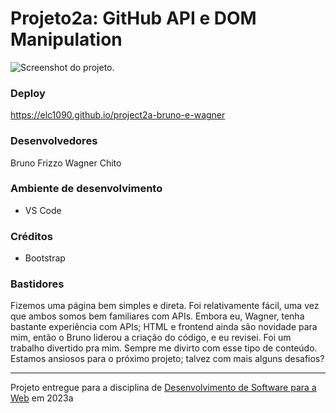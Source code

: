 # Projeto2a: GitHub API e DOM Manipulation

![Screenshot do projeto](https://elc1090.github.io/project2a-bruno-e-wagner/app-screenshot.png "Screenshot do projeto").

### Deploy

https://elc1090.github.io/project2a-bruno-e-wagner

### Desenvolvedores

Bruno Frizzo
Wagner Chito

### Ambiente de desenvolvimento

- VS Code

### Créditos

- Bootstrap

### Bastidores

Fizemos uma página bem simples e direta. Foi relativamente fácil, uma vez que ambos somos bem familiares com APIs. Embora eu, Wagner, tenha bastante experiência com APIs; HTML e frontend ainda são novidade para mim, então o Bruno liderou a criação do código, e eu revisei.
Foi um trabalho divertido pra mim. Sempre me divirto com esse tipo de conteúdo. Estamos ansiosos para o próximo projeto; talvez com mais alguns desafios?


---
Projeto entregue para a disciplina de [Desenvolvimento de Software para a Web](http://github.com/andreainfufsm/elc1090-2023a) em 2023a
